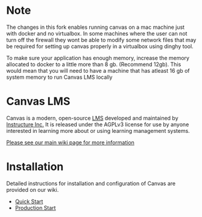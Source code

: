 Note
====

The changes in this fork enables running canvas on a mac machine just with docker and no virtualbox.
In some machines where the user can not turn off the firewall they wont be able to modify some network files that may be
required for setting up canvas properly in a virtualbox using dinghy tool.

To make sure your application has enough memory, increase the memory allocated to docker to a little more than 8 gb.
(Recommend 12gb). This would mean that you will need to have a machine that has atleast 16 gb of system memory to run
Canvas LMS locally

Canvas LMS
======

Canvas is a modern, open-source [LMS](https://en.wikipedia.org/wiki/Learning_management_system)
developed and maintained by [Instructure Inc.](https://www.instructure.com/) It is released under the
AGPLv3 license for use by anyone interested in learning more about or using
learning management systems.

[Please see our main wiki page for more information](http://github.com/instructure/canvas-lms/wiki)

Installation
=======

Detailed instructions for installation and configuration of Canvas are provided
on our wiki.

 * [Quick Start](http://github.com/instructure/canvas-lms/wiki/Quick-Start)
 * [Production Start](http://github.com/instructure/canvas-lms/wiki/Production-Start)
